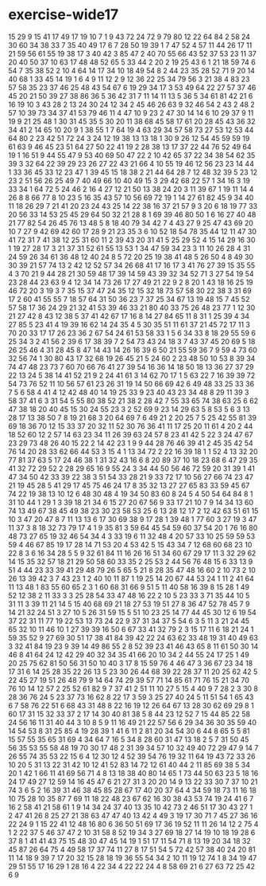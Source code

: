 # exercise-wide17
15
29
9
15
41
17
49
17
19
10
7
1
9
43
72
24
72
9
79
80
12
22
64
84
2
58
24
30
60
34
38
33
7
35
40
49
17
6
7
28
50
19
39
1
7
47
52
4
57
11
44
26
17
11
21
59
56
61
55
19
38
17
3
40
42
3
85
47
2
40
70
55
66
43
52
37
53
23
11
37
20
40
50
37
10
63
17
48
48
52
65
5
33
44
2
20
2
19
25
43
6
1
21
18
59
74
6
54
7
35
38
52
2
10
4
64
14
17
34
10
18
49
54
8
2
44
23
35
28
52
71
9
20
14
40
68
1
33
45
14
19
1
6
4
9
11
12
2
9
12
36
22
25
34
79
56
3
21
38
4
83
23
57
58
35
23
37
46
25
48
43
54
67
6
19
29
34
17
3
53
49
64
22
27
57
37
46
45
20
21
50
39
27
38
86
36
5
36
42
31
7
11
14
11
13
5
36
5
34
61
81
42
21
6
16
19
10
3
43
28
2
13
24
30
24
12
34
2
45
46
26
63
9
32
46
54
2
43
2
48
2
57
10
39
73
34
37
41
53
79
46
11
4
47
10
9
23
2
47
30
14
14
6
10
29
37
9
11
19
9
21
25
48
1
30
31
45
35
5
30
20
11
38
68
45
58
17
61
20
28
45
43
36
32
34
41
2
14
65
10
20
9
1
38
55
1
7
64
19
4
63
29
34
57
58
73
27
53
12
53
44
64
80
2
23
42
51
72
24
3
24
12
19
38
13
13
18
1
30
9
26
12
54
45
59
59
19
61
63
9
46
45
23
51
64
27
50
22
41
19
2
28
38
13
17
37
22
44
76
52
49
64
19
1
16
51
9
44
55
47
9
53
40
69
50
47
22
2
10
42
65
37
22
34
38
54
62
35
39
3
32
64
22
39
29
23
26
27
22
43
21
66
4
10
55
19
46
12
56
23
23
14
44
1
33
36
45
33
12
23
47
1
39
45
15
18
38
2
21
44
64
28
7
12
48
32
39
5
23
12
23
2
51
56
26
25
49
7
40
49
66
10
40
49
15
3
29
42
68
22
57
1
34
16
3
19
33
34
1
64
72
5
24
46
2
16
4
27
12
21
50
13
38
24
20
3
11
39
67
1
19
11
14
4
26
8
8
66
77
8
10
23
5
16
35
43
57
10
56
69
72
19
1
14
27
61
82
45
9
34
40
11
18
26
29
7
21
41
20
23
24
43
25
14
22
38
16
37
21
57
9
3
20
6
18
19
77
33
20
56
33
14
53
25
45
29
64
50
32
21
28
8
1
69
39
46
80
50
1
6
16
27
40
48
21
77
82
54
26
45
76
13
48
5
8
18
40
79
34
42
7
4
43
27
9
25
47
43
69
20
10
7
27
9
42
69
42
60
17
28
9
21
23
35
3
6
10
52
18
54
78
35
44
12
11
47
30
41
72
31
7
41
38
12
25
31
60
11
2
39
43
20
31
41
5
25
29
52
4
15
14
29
16
30
1
19
27
28
17
3
21
37
31
52
61
55
13
53
1
34
47
59
34
23
3
11
10
26
28
4
31
24
59
26
34
61
36
48
12
40
24
8
5
72
20
25
19
38
41
48
5
26
50
4
8
49
30
30
39
21
57
74
13
2
42
12
52
57
34
26
68
41
17
16
17
3
41
76
27
39
15
35
55
4
3
70
21
9
44
28
21
30
59
48
17
39
14
59
43
39
32
34
52
71
3
27
54
19
54
23
28
44
23
63
9
4
12
34
14
73
26
17
27
49
21
22
9
2
8
20
1
43
18
16
25
19
46
72
20
3
19
3
7
35
15
37
47
24
35
12
15
32
18
73
57
58
30
22
38
3
31
69
17
2
60
41
55
55
7
18
57
64
31
50
36
23
7
37
25
34
67
13
19
48
15
7
45
52
57
58
17
36
24
29
21
32
41
53
39
46
33
21
80
40
33
75
26
48
23
77
1
12
30
21
27
42
8
43
12
38
5
37
41
42
67
17
16
8
14
27
84
65
11
8
31
1
25
39
4
34
27
85
5
23
41
4
19
39
16
62
14
24
35
4
5
30
35
51
11
61
37
21
45
72
17
11
3
70
20
33
17
17
26
23
36
2
67
54
24
61
53
58
33
1
5
6
34
33
8
18
29
55
59
6
25
34
3
2
41
56
2
39
6
17
38
39
7
2
54
73
43
24
18
3
7
43
37
45
20
69
5
18
26
25
46
4
31
28
45
8
47
14
43
14
26
16
39
6
50
21
55
59
36
7
9
59
4
73
60
32
56
74
1
30
80
43
17
32
68
19
26
45
21
5
24
60
2
23
48
50
10
53
8
39
34
74
47
48
23
73
7
60
70
66
76
41
27
39
54
16
36
14
18
50
18
13
36
27
37
29
22
13
24
5
38
14
41
52
21
9
2
24
41
61
3
14
62
70
17
1
5
63
22
7
16
39
39
72
54
73
76
52
11
10
56
57
61
23
26
31
19
14
50
66
69
42
6
49
48
33
25
33
36
7
5
6
58
4
41
4
12
42
48
40
14
19
25
33
9
23
40
43
23
34
48
8
29
11
39
3
58
37
41
6
3
31
54
5
55
80
38
52
21
38
2
28
42
7
55
33
65
74
38
63
25
6
62
47
38
18
20
40
45
15
30
24
55
23
3
2
52
69
9
23
14
29
63
5
8
53
5
6
3
13
28
17
13
38
50
7
8
19
21
68
3
20
64
69
7
6
49
21
2
20
25
7
5
25
42
55
81
39
69
18
36
70
12
15
33
37
20
32
11
52
30
76
36
41
11
17
25
20
11
61
4
20
2
44
18
52
60
12
2
57
14
63
23
34
11
26
39
63
24
57
8
23
41
42
5
22
3
24
47
67
23
29
73
48
26
40
15
22
2
14
42
23
1
9
9
44
28
76
46
39
41
2
45
35
42
54
76
14
20
28
33
62
66
44
53
3
15
4
1
13
34
72
2
22
16
39
18
1
1
52
4
13
32
20
77
81
37
63
5
17
24
46
38
1
31
32
43
16
6
8
20
89
37
10
18
23
68
6
47
29
35
41
32
72
29
52
2
28
29
65
16
9
55
24
3
34
44
50
56
46
72
59
20
31
39
1
41
47
34
50
42
33
39
22
38
3
51
54
33
28
21
9
33
72
17
10
56
27
66
74
23
47
21
19
45
28
5
41
29
17
45
75
46
24
17
8
35
32
13
27
27
65
83
33
59
45
67
74
22
19
38
13
10
12
6
48
30
48
4
19
34
50
83
60
8
24
5
4
50
54
64
84
8
1
31
10
44
1
29
1
3
39
18
21
34
6
15
27
20
67
56
9
33
17
21
10
7
9
14
34
13
60
74
13
49
67
38
45
49
38
23
30
23
58
53
25
6
13
28
12
17
2
12
42
63
51
61
15
10
3
47
20
47
8
7
11
13
13
6
17
30
69
38
9
17
28
1
39
48
1
77
60
3
27
19
3
47
11
37
3
8
18
32
73
79
17
4
1
9
35
81
3
59
64
45
54
59
60
37
54
20
1
76
16
80
48
73
27
65
19
32
46
54
34
4
3
33
19
6
11
32
48
4
20
57
33
10
25
59
59
53
59
4
46
67
85
19
17
28
14
71
53
20
4
53
42
5
15
43
34
7
12
68
60
68
23
10
22
8
3
6
16
34
28
5
5
9
32
61
84
11
16
26
16
51
34
60
67
29
17
11
3
32
29
62
14
15
35
32
57
18
21
29
50
58
60
33
35
2
25
53
2
44
56
76
48
15
6
33
13
9
51
4
44
23
33
39
41
29
48
79
26
5
65
5
21
8
28
35
47
48
16
60
2
10
73
2
10
26
13
39
42
3
7
43
23
1
2
40
10
11
87
1
19
25
14
20
67
44
53
24
1
11
2
41
64
11
13
48
1
83
55
60
65
2
3
1
60
68
31
66
9
51
5
11
40
58
16
39
8
15
28
1
49
52
12
38
2
11
33
3
3
25
28
54
33
47
48
16
22
2
10
5
23
33
3
71
35
44
10
5
31
11
3
39
11
21
14
5
15
40
68
69
21
18
27
53
19
51
27
8
36
47
52
78
45
7
9
14
21
32
24
51
3
27
10
5
26
31
59
15
5
51
10
23
25
14
77
44
45
30
12
6
19
54
37
22
31
11
77
19
22
53
13
73
24
22
9
37
31
34
37
5
54
6
3
5
11
3
21
24
45
65
32
10
11
46
10
1
27
39
39
16
50
6
67
33
41
32
79
2
3
15
17
11
6
18
21
24
1
59
35
52
9
27
69
30
51
17
38
41
84
39
42
22
24
63
62
33
48
19
31
40
49
63
3
32
41
84
19
23
9
39
14
49
86
55
2
8
52
39
23
41
46
43
65
8
11
61
50
30
14
46
8
41
64
24
12
42
29
40
32
34
35
41
66
20
10
34
2
44
55
24
17
25
1
49
20
25
75
62
81
50
56
31
50
10
40
3
17
8
15
59
76
4
46
47
3
36
67
23
34
18
17
31
6
14
25
28
35
22
26
13
5
23
30
26
44
68
39
22
28
37
11
20
25
62
42
5
22
45
27
19
51
26
48
79
9
14
64
74
29
39
57
71
14
85
61
71
76
15
21
34
70
76
10
14
12
57
2
25
52
61
82
9
7
37
41
2
51
11
10
27
5
15
4
40
9
7
28
2
3
30
8
28
36
76
24
5
23
37
73
16
62
8
22
17
3
59
3
25
27
40
24
5
11
51
54
1
65
43
6
7
58
76
22
51
6
68
43
31
48
8
22
16
19
12
26
64
67
13
28
30
62
69
29
8
1
60
17
31
15
32
33
37
2
17
14
30
40
81
38
5
8
44
23
12
52
7
15
44
85
22
58
24
56
16
11
31
40
44
3
10
8
5
9
11
16
49
21
22
57
56
6
29
34
36
30
35
59
40
14
54
53
8
31
25
85
4
19
28
39
1
41
6
11
2
81
20
34
54
30
6
44
8
65
5
5
81
15
57
55
35
65
31
69
4
34
64
7
16
5
34
8
28
60
31
47
13
18
2
5
7
31
50
45
56
35
53
55
58
48
19
70
30
17
48
2
31
39
34
57
10
32
49
40
72
29
47
9
14
7
26
55
74
35
53
22
15
6
4
12
30
12
4
52
39
54
76
19
32
11
64
19
43
72
33
26
10
20
5
31
13
22
31
42
10
12
41
52
83
14
72
12
61
40
44
2
11
85
69
38
5
34
20
1
42
1
66
11
41
69
56
71
4
8
13
18
38
40
80
14
65
1
73
44
50
63
23
5
18
16
24
17
49
27
12
59
14
16
45
47
6
21
27
31
3
20
20
14
9
13
22
33
30
7
37
10
21
74
3
6
5
2
16
39
31
46
38
45
85
28
67
17
40
20
37
64
4
34
59
18
73
11
16
18
10
75
28
10
35
87
7
69
11
18
22
48
23
67
62
16
30
38
43
53
74
19
24
41
6
7
16
2
58
41
21
58
61
1
9
14
34
24
37
40
13
35
10
42
73
2
46
51
17
30
43
27
1
2
47
41
26
8
25
27
21
38
63
47
47
40
13
42
4
49
3
19
17
30
71
7
45
27
36
16
22
24
9
1
15
22
41
12
48
16
80
6
36
50
51
69
17
36
19
52
11
11
26
14
12
2
75
4
1
2
22
37
5
46
37
47
2
10
31
58
8
52
19
34
3
27
69
18
27
14
19
10
18
19
28
6
37
8
1
41
41
43
75
15
48
30
47
45
14
19
1
51
17
11
54
71
8
13
19
20
34
18
32
45
87
26
64
75
4
49
58
17
37
74
11
27
8
17
51
54
5
72
42
57
38
40
24
20
81
11
14
18
9
39
7
17
20
32
15
28
18
19
36
55
54
34
2
10
11
19
12
74
1
8
34
19
47
29
51
55
17
16
29
1
28
16
4
22
34
4
22
22
24
4
8
58
69
21
6
27
63
72
25
42
6
9
